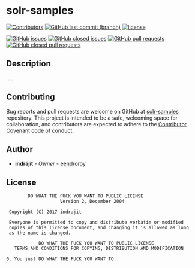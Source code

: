 # solr-samples 

[![Contributors](https://img.shields.io/github/contributors/eendroroy/solr-samples.svg)](https://github.com/eendroroy/solr-samples/graphs/contributors)
[![GitHub last commit (branch)](https://img.shields.io/github/last-commit/eendroroy/solr-samples/master.svg)](https://github.com/eendroroy/solr-samples)
[![license](https://img.shields.io/github/license/eendroroy/solr-samples.svg)](https://github.com/eendroroy/solr-samples/blob/master/LICENSE)

[![GitHub issues](https://img.shields.io/github/issues/eendroroy/solr-samples.svg)](https://github.com/eendroroy/solr-samples/issues)
[![GitHub closed issues](https://img.shields.io/github/issues-closed/eendroroy/solr-samples.svg)](https://github.com/eendroroy/solr-samples/issues?q=is%3Aissue+is%3Aclosed)
[![GitHub pull requests](https://img.shields.io/github/issues-pr/eendroroy/solr-samples.svg)](https://github.com/eendroroy/solr-samples/pulls)
[![GitHub closed pull requests](https://img.shields.io/github/issues-pr-closed/eendroroy/solr-samples.svg)](https://github.com/eendroroy/solr-samples/pulls?q=is%3Apr+is%3Aclosed)

## Description

.....

## Contributing

Bug reports and pull requests are welcome on GitHub at [solr-samples](https://github.com/eendroroy/solr-samples) repository.
This project is intended to be a safe, welcoming space for collaboration, and contributors are expected to adhere to the [Contributor Covenant](http://contributor-covenant.org) code of conduct.

## Author

* **indrajit** - *Owner* - [eendroroy](https://github.com/eendroroy)

## License

```
        DO WHAT THE FUCK YOU WANT TO PUBLIC LICENSE
                    Version 2, December 2004

 Copyright (C) 2017 indrajit

 Everyone is permitted to copy and distribute verbatim or modified
 copies of this license document, and changing it is allowed as long
 as the name is changed.

            DO WHAT THE FUCK YOU WANT TO PUBLIC LICENSE
   TERMS AND CONDITIONS FOR COPYING, DISTRIBUTION AND MODIFICATION

0. You just DO WHAT THE FUCK YOU WANT TO.
```
